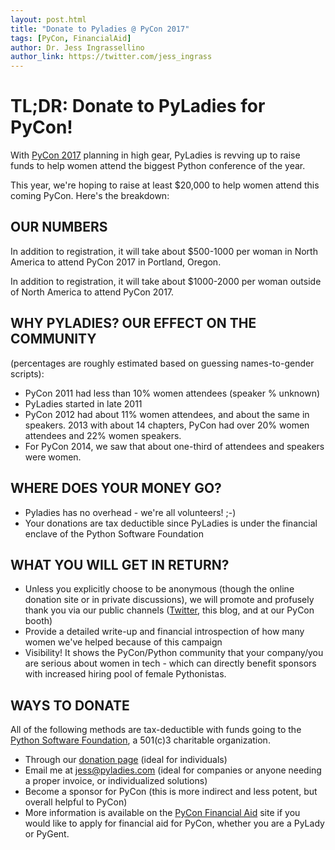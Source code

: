 ```yaml
---
layout: post.html
title: "Donate to Pyladies @ PyCon 2017"
tags: [PyCon, FinancialAid]
author: Dr. Jess Ingrassellino
author_link: https://twitter.com/jess_ingrass
---
```


TL;DR: Donate to PyLadies for PyCon!
=====

With [PyCon 2017](https://us.pycon.org/2017/) planning in high gear, PyLadies is revving up to raise funds to help women attend the biggest Python conference of the year.

This year, we're hoping to raise at least $20,000 to help women attend this coming PyCon. Here's the breakdown:

OUR NUMBERS
---

In addition to registration, it will take about $500-1000 per woman in North America to attend PyCon 2017 in Portland, Oregon.

In addition to registration, it will take about $1000-2000 per woman outside of North America to attend PyCon 2017.

WHY PYLADIES? OUR EFFECT ON THE COMMUNITY
---
(percentages are roughly estimated based on guessing names-to-gender scripts):

* PyCon 2011 had less than 10% women attendees (speaker % unknown)
* PyLadies started in late 2011
* PyCon 2012 had about 11% women attendees, and about the same in speakers. 2013 with about 14 chapters, PyCon had over 20% women attendees and 22% women speakers.
* For PyCon 2014, we saw that about one-third of attendees and speakers were women.

WHERE DOES YOUR MONEY GO?
--

* Pyladies has no overhead - we're all volunteers! ;-)
* Your donations are tax deductible since PyLadies is under the financial enclave of the Python Software Foundation

WHAT YOU WILL GET IN RETURN?
---

* Unless you explicitly choose to be anonymous (though the online donation site or in private discussions), we will promote and profusely thank you via our public channels ([Twitter](https://twitter.com/pyladies), this blog, and at our PyCon booth)
* Provide a detailed write-up and financial introspection of how many women we've helped because of this campaign
* Visibility! It shows the PyCon/Python community that your company/you are serious about women in tech - which can directly benefit sponsors with increased hiring pool of female Pythonistas.

WAYS TO DONATE
---
All of the following methods are tax-deductible with funds going to the [Python Software Foundation](https://www.python.org/psf-landing/), a 501(c)3 charitable organization.

* Through our [donation page](https://psfmember.org/civicrm/contribute/transact?reset=1&id=6) (ideal for individuals)
* Email me at jess@pyladies.com (ideal for companies or anyone needing a proper invoice, or individualized solutions)
* Become a sponsor for PyCon (this is more indirect and less potent, but overall helpful to PyCon)
* More information is available on the [PyCon Financial Aid](https://us.pycon.org/2017/financial-assistance/) site if you would like to apply for financial aid for PyCon, whether you are a PyLady or PyGent.


